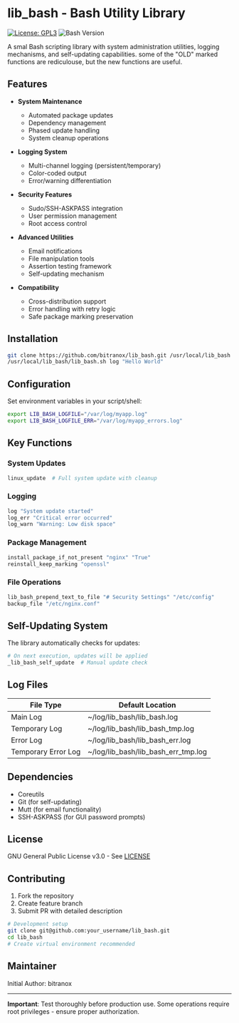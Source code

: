 # lib_bash - Bash Utility Library

[![License: GPL3](https://img.shields.io/badge/License-GPL3-blue.svg)](https://www.gnu.org/licenses/gpl-3.0)
![Bash Version](https://img.shields.io/badge/Bash-4.4%2B-lightgrey)

A smal Bash scripting library with system administration utilities, logging mechanisms, and self-updating capabilities.
some of the "OLD" marked functions are rediculouse, but the new functions are useful.

## Features

- **System Maintenance**
  - Automated package updates
  - Dependency management
  - Phased update handling
  - System cleanup operations

- **Logging System**
  - Multi-channel logging (persistent/temporary)
  - Color-coded output
  - Error/warning differentiation

- **Security Features**
  - Sudo/SSH-ASKPASS integration
  - User permission management
  - Root access control

- **Advanced Utilities**
  - Email notifications
  - File manipulation tools
  - Assertion testing framework
  - Self-updating mechanism

- **Compatibility**
  - Cross-distribution support
  - Error handling with retry logic
  - Safe package marking preservation

## Installation

```bash
git clone https://github.com/bitranox/lib_bash.git /usr/local/lib_bash
/usr/local/lib_bash/lib_bash.sh log "Hello World"
```

## Configuration

Set environment variables in your script/shell:

```bash
export LIB_BASH_LOGFILE="/var/log/myapp.log"
export LIB_BASH_LOGFILE_ERR="/var/log/myapp_errors.log"
```

## Key Functions

### System Updates
```bash
linux_update  # Full system update with cleanup
```

### Logging
```bash
log "System update started"
log_err "Critical error occurred"
log_warn "Warning: Low disk space"
```

### Package Management
```bash
install_package_if_not_present "nginx" "True"
reinstall_keep_marking "openssl"
```

### File Operations
```bash
lib_bash_prepend_text_to_file "# Security Settings" "/etc/config"
backup_file "/etc/nginx.conf"
```

## Self-Updating System

The library automatically checks for updates:
```bash
# On next execution, updates will be applied
_lib_bash_self_update  # Manual update check
```

## Log Files

| File Type                | Default Location                  |
|--------------------------|-----------------------------------|
| Main Log                 | ~/log/lib_bash/lib_bash.log       |
| Temporary Log            | ~/log/lib_bash/lib_bash_tmp.log   |
| Error Log                | ~/log/lib_bash/lib_bash_err.log   |
| Temporary Error Log      | ~/log/lib_bash/lib_bash_err_tmp.log |

## Dependencies

- Coreutils
- Git (for self-updating)
- Mutt (for email functionality)
- SSH-ASKPASS (for GUI password prompts)

## License

GNU General Public License v3.0 - See [LICENSE](https://www.gnu.org/licenses/gpl-3.0.en.html)

## Contributing

1. Fork the repository
2. Create feature branch
3. Submit PR with detailed description

```bash
# Development setup
git clone git@github.com:your_username/lib_bash.git
cd lib_bash
# Create virtual environment recommended
```

## Maintainer

Initial Author: bitranox

---

**Important**: Test thoroughly before production use. Some operations require root privileges - ensure proper authorization.
```
